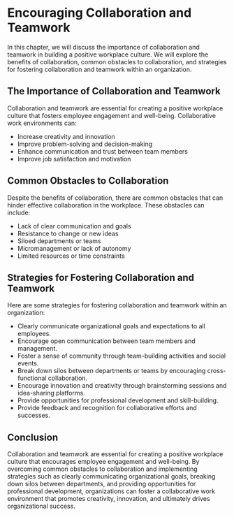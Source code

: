 Encouraging Collaboration and Teamwork
========================================================================================

In this chapter, we will discuss the importance of collaboration and teamwork in building a positive workplace culture. We will explore the benefits of collaboration, common obstacles to collaboration, and strategies for fostering collaboration and teamwork within an organization.

The Importance of Collaboration and Teamwork
--------------------------------------------

Collaboration and teamwork are essential for creating a positive workplace culture that fosters employee engagement and well-being. Collaborative work environments can:

* Increase creativity and innovation
* Improve problem-solving and decision-making
* Enhance communication and trust between team members
* Improve job satisfaction and motivation

Common Obstacles to Collaboration
---------------------------------

Despite the benefits of collaboration, there are common obstacles that can hinder effective collaboration in the workplace. These obstacles can include:

* Lack of clear communication and goals
* Resistance to change or new ideas
* Siloed departments or teams
* Micromanagement or lack of autonomy
* Limited resources or time constraints

Strategies for Fostering Collaboration and Teamwork
---------------------------------------------------

Here are some strategies for fostering collaboration and teamwork within an organization:

* Clearly communicate organizational goals and expectations to all employees.
* Encourage open communication between team members and management.
* Foster a sense of community through team-building activities and social events.
* Break down silos between departments or teams by encouraging cross-functional collaboration.
* Encourage innovation and creativity through brainstorming sessions and idea-sharing platforms.
* Provide opportunities for professional development and skill-building.
* Provide feedback and recognition for collaborative efforts and successes.

Conclusion
----------

Collaboration and teamwork are essential for creating a positive workplace culture that encourages employee engagement and well-being. By overcoming common obstacles to collaboration and implementing strategies such as clearly communicating organizational goals, breaking down silos between departments, and providing opportunities for professional development, organizations can foster a collaborative work environment that promotes creativity, innovation, and ultimately drives organizational success.
